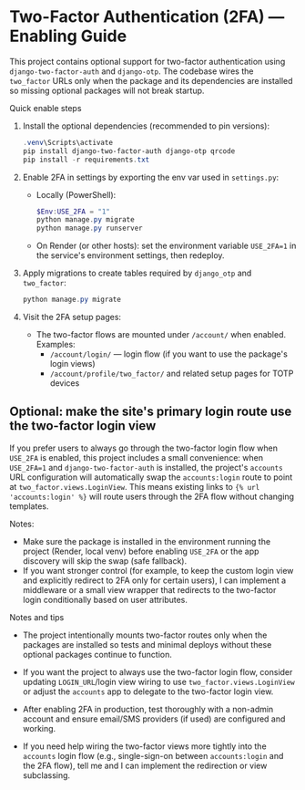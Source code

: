 # Two-Factor Authentication (2FA) — Enabling Guide

This project contains optional support for two-factor authentication using `django-two-factor-auth` and `django-otp`. The codebase wires the `two_factor` URLs only when the package and its dependencies are installed so missing optional packages will not break startup.

Quick enable steps

1. Install the optional dependencies (recommended to pin versions):

   ```powershell
   .venv\Scripts\activate
   pip install django-two-factor-auth django-otp qrcode
   pip install -r requirements.txt
   ```

2. Enable 2FA in settings by exporting the env var used in `settings.py`:

   - Locally (PowerShell):
     ```powershell
     $Env:USE_2FA = "1"
     python manage.py migrate
     python manage.py runserver
     ```

   - On Render (or other hosts): set the environment variable `USE_2FA=1` in the service's environment settings, then redeploy.

3. Apply migrations to create tables required by `django_otp` and `two_factor`:

   ```powershell
   python manage.py migrate
   ```

4. Visit the 2FA setup pages:

   - The two-factor flows are mounted under `/account/` when enabled. Examples:
     - `/account/login/` — login flow (if you want to use the package's login views)
     - `/account/profile/two_factor/` and related setup pages for TOTP devices

Optional: make the site's primary login route use the two-factor login view
----------------------------------------------------------------------

If you prefer users to always go through the two-factor login flow when
`USE_2FA` is enabled, this project includes a small convenience: when
`USE_2FA=1` and `django-two-factor-auth` is installed, the project's
`accounts` URL configuration will automatically swap the `accounts:login`
route to point at `two_factor.views.LoginView`. This means existing links
to `{% url 'accounts:login' %}` will route users through the 2FA flow
without changing templates.

Notes:

- Make sure the package is installed in the environment running the
   project (Render, local venv) before enabling `USE_2FA` or the app
   discovery will skip the swap (safe fallback).
- If you want stronger control (for example, to keep the custom login
   view and explicitly redirect to 2FA only for certain users), I can
   implement a middleware or a small view wrapper that redirects to the
   two-factor login conditionally based on user attributes.

Notes and tips

- The project intentionally mounts two-factor routes only when the packages are installed so tests and minimal deploys without these optional packages continue to function.

- If you want the project to always use the two-factor login flow, consider updating `LOGIN_URL`/login view wiring to use `two_factor.views.LoginView` or adjust the `accounts` app to delegate to the two-factor login view.

- After enabling 2FA in production, test thoroughly with a non-admin account and ensure email/SMS providers (if used) are configured and working.

- If you need help wiring the two-factor views more tightly into the `accounts` login flow (e.g., single-sign-on between `accounts:login` and the 2FA flow), tell me and I can implement the redirection or view subclassing.
